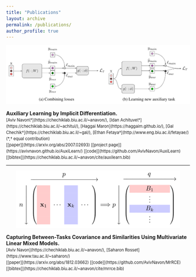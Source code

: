 ```yaml
---
title: "Publications"
layout: archive
permalink: /publications/
author_profile: true
---
```


<p align="center">
  <img src="/assets/publication-img/framework.png" width="550" />
</p>
<b>Auxiliary Learning by Implicit Differentiation.</b>
<br>
<span style="font-size:.8em;">
[Aviv Navon<a>\*</a>](https://chechiklab.biu.ac.il/~anavon/), 
[Idan Achituve<a>\*</a>](https://chechiklab.biu.ac.il/~achitui/),
[Haggai Maron](https://haggaim.github.io/),
[Gal Chechik†](https://chechiklab.biu.ac.il/~gal/),
[Ethan Fetaya†](http://www.eng.biu.ac.il/fetayae/)
<br>(*,† equal contribution)
<br>
[[paper]](https://arxiv.org/abs/2007.02693) 
[[project page]](https://avivnavon.github.io/AuxiLearn/)
[[code]](https://github.com/AvivNavon/AuxiLearn)
[[bibtex]](https://chechiklab.biu.ac.il/~anavon/cite/auxilearn.bib)
</span>

---
<p align="center">
	<img src="/assets/publication-img/mrrce-group.png" width="450" /> 
</p>
<b>Capturing Between-Tasks Covariance and Similarities Using Multivariate Linear Mixed Models.</b>
<br>
<span style="font-size:.8em;">
[Aviv Navon](https://chechiklab.biu.ac.il/~anavon/), 
[Saharon Rosset](https://www.tau.ac.il/~saharon/)
<br>
[[paper]](https://arxiv.org/abs/1812.03662) 
[[code]](https://github.com/AvivNavon/MrRCE)
[[bibtex]](https://chechiklab.biu.ac.il/~anavon/cite/mrrce.bib)
</span>